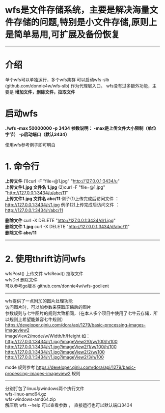 # wfs是文件存储系统，主要是解决海量文件存储的问题,特别是小文件存储,原则上是简单易用,可扩展及备份恢复

***

# 介绍
单个wfs可以单独运行，多个wfs集群 可以启动wfs-slb  (github.com/donnie4w/wfs-slb) 作为代理层入口。
wfs没有过多额外功能，主要是 **增加文件，删除文件，拉取文件**


# 启动wfs 
**./wfs -max 50000000 -p 3434**
**参数说明： -max是上传文件大小限制（单位字节）   -p启动端口（默认3434）** 
	
使用wfs参考例子即可明白
# 1. 命令行
**上传文件**
(1)curl -F "file=@1.jpg" "http://127.0.0.1:3434/u"  
    **上传文件1.jpg 文件名 1.jpg**
(2)curl -F "file=@1.jpg" "http://127.0.0.1:3434/u/abc/11"   
    **上传文件1.jpg 文件名 abc/11**
例子(1)上传完成后访问文件 ：http://127.0.0.1:3434/r/1.jpg 
例子(2)上传完成后访问文件 ：http://127.0.0.1:3434/r/abc/11 

**删除文件**
 curl -X DELETE "http://127.0.0.1:3434/d/1.jpg"     
 **删除文件 1.jpg**
 curl -X DELETE "http://127.0.0.1:3434/d/abc/11"    
 **删除文件 abc/11** 

***

# 2. 使用thrift访问wfs     
  wfsPost()    上传文件
  wfsRead()    拉取文件  
  wfsDel       删除文件  
可以参考go版本  github.com/donnie4w/wfs-goclient  

***

wfs提供了一点附加的图片处理功能   	<br/>
访问图片时，可以加参数来获取压缩后的图片 	<br/>
参数规则与七牛图片的规则大致相同，（在本人多个项目中使用了七牛云存储，所以规则上希望能兼容七牛规则）	<br/>
https://developer.qiniu.com/dora/api/1279/basic-processing-images-imageview2	<br/>
imageView2/mode/w/Width/h/Height 
如： <br/>
http://127.0.0.1:3434/r/1.jpg?imageView2/0/w/100/h/100 <br/>
http://127.0.0.1:3434/r/1.jpg?imageView2/1/w/100/h/100 <br/>
http://127.0.0.1:3434/r/1.jpg?imageView2/2/w/100	   <br/>
http://127.0.0.1:3434/r/1.jpg?imageView2/3/h/100	   <br/>

mode 规则参考 https://developer.qiniu.com/dora/api/1279/basic-processing-images-imageview2 规则

***

分别打包了linux与windows两个执行文件	 <br/>
wfs-linux-amd64.gz		<br/>
wfs-windows-amd64.zip    <br/>
解压后 wfs --help 可以查看参数 ， 直接运行也可以默认端口3434  <br/>
